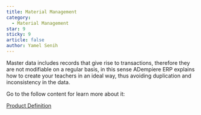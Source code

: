 ```yaml
---
title: Material Management
category:
  - Material Management
star: 9
sticky: 9
article: false
author: Yamel Senih
---
```



Master data includes records that give rise to transactions, therefore they are not modifiable on a regular basis, in this sense ADempiere ERP explains how to create your teachers in an ideal way, thus avoiding duplication and inconsistency in the data.

Go to the follow content for learn more about it:

[Product Definition](product)
